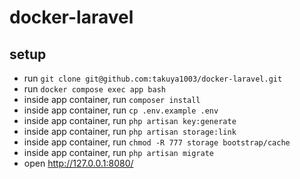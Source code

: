 # docker-laravel
## setup

- run ```git clone git@github.com:takuya1003/docker-laravel.git```
- run ```docker compose exec app bash```
- inside app container, run ```composer install```
- inside app container, run ```cp .env.example .env```
- inside app container, run ```php artisan key:generate```
- inside app container, run ```php artisan storage:link```
- inside app container, run ```chmod -R 777 storage bootstrap/cache```
- inside app container, run ```php artisan migrate```
- open http://127.0.0.1:8080/
 
